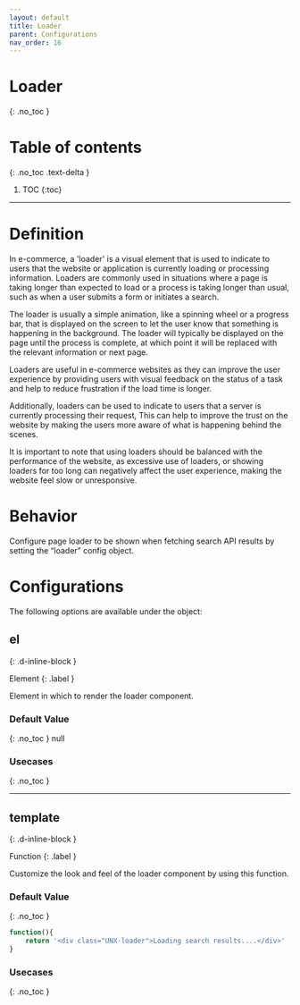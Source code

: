 ```yaml
---
layout: default
title: Loader
parent: Configurations
nav_order: 16
---
```


# Loader
{: .no_toc }

# Table of contents
{: .no_toc .text-delta }

1. TOC
{:toc}

---

# Definition
In e-commerce, a 'loader' is a visual element that is used to indicate to users that the website or application is currently loading or processing information. Loaders are commonly used in situations where a page is taking longer than expected to load or a process is taking longer than usual, such as when a user submits a form or initiates a search.

The loader is usually a simple animation, like a spinning wheel or a progress bar, that is displayed on the screen to let the user know that something is happening in the background. The loader will typically be displayed on the page until the process is complete, at which point it will be replaced with the relevant information or next page.

Loaders are useful in e-commerce websites as they can improve the user experience by providing users with visual feedback on the status of a task and help to reduce frustration if the load time is longer.

Additionally, loaders can be used to indicate to users that a server is currently processing their request, This can help to improve the trust on the website by making the users more aware of what is happening behind the scenes.

It is important to note that using loaders should be balanced with the performance of the website, as excessive use of loaders, or showing loaders for too long can negatively affect the user experience, making the website feel slow or unresponsive.

# Behavior

Configure page loader to be shown when fetching search API results by setting the “loader” config object. 

# Configurations

The following options are available under the object:  

## el
{: .d-inline-block }

Element
{: .label }

Element in which to render the loader component.

### Default Value
{: .no_toc }
null	

### Usecases
{: .no_toc }

---
## template
{: .d-inline-block }

Function
{: .label }


Customize the look and feel of the loader component by using this function.

### Default Value
{: .no_toc }
```js
function(){
    return '<div class="UNX-loader">Loading search results....</div>'
}
```	

### Usecases
{: .no_toc }

